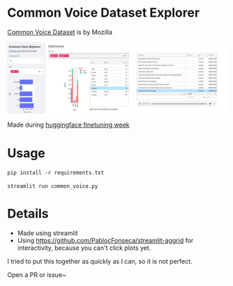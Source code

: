 # Common Voice Dataset Explorer
[Common Voice Dataset](https://commonvoice.mozilla.org/en/datasets) is by Mozilla

![demo image](https://github.com/cceyda/common-voice-explorer/blob/main/demo.jpg?raw=true)

Made during [huggingface finetuning week](https://discuss.huggingface.co/t/open-to-the-community-xlsr-wav2vec2-fine-tuning-week-for-low-resource-languages/4467)

# Usage
`pip install -r requirements.txt`

`streamlit run common_voice.py`


# Details
- Made using streamlit
- Using https://github.com/PablocFonseca/streamlit-aggrid for interactivity, because you can't click plots yet.

I tried to put this together as quickly as I can, so it is not perfect.

Open a PR or issue~

